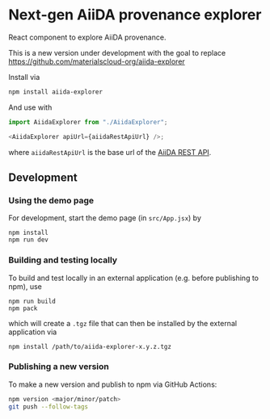 # Next-gen AiiDA provenance explorer

React component to explore AiiDA provenance.

This is a new version under development with the goal to replace https://github.com/materialscloud-org/aiida-explorer

Install via

```bash
npm install aiida-explorer
```

And use with

```javascript
import AiidaExplorer from "./AiidaExplorer";

<AiidaExplorer apiUrl={aiidaRestApiUrl} />;
```

where `aiidaRestApiUrl` is the base url of the [AiiDA REST API](https://aiida.readthedocs.io/projects/aiida-core/en/v2.6.2/reference/rest_api.html).

## Development

### Using the demo page

For development, start the demo page (in `src/App.jsx`) by

```
npm install
npm run dev
```

### Building and testing locally

To build and test locally in an external application (e.g. before publishing to npm), use

```
npm run build
npm pack
```

which will create a `.tgz` file that can then be installed by the external application via

```
npm install /path/to/aiida-explorer-x.y.z.tgz
```

### Publishing a new version

To make a new version and publish to npm via GitHub Actions:

```bash
npm version <major/minor/patch>
git push --follow-tags
```
